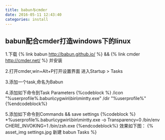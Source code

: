 ```yaml
---
title: babun与cmder
date: 2016-05-11 12:43:40
categories: install
---
```

## babun配合cmder打造windows下的linux

1.下载 {% link babun http://babun.github.io/ %} && {% link cmder http://cmder.net/ %} 并安装

2.打开cmder,win+Alt+P打开设置界面 进入Startup > Tasks

3.添加一个task,命名为Babun

4.添加如下命令到Task Parameters
{%codeblock %}
/icon "%userprofile%\.babun\cygwin\bin\mintty.exe" /dir "%userprofile%"
{%endcodeblock%}

5.添加如下命令到Commands && save settings
{%codeblock %}
*%userprofile%\.babun\cygwin\bin\mintty.exe -o Transparency=0 /bin/env CHERE_INVOKING=1 /bin/zsh.exe
{%endcodeblock%}
效果如下图：
{% asset_img settings.jpg 新建 babun Tasks %}


